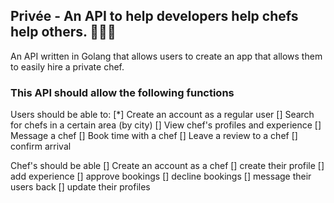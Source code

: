## Privée - An API to help developers help chefs help others. 🍝👨‍🍳

An API written in Golang that allows users to create an app that allows them to easily hire a private chef.

### This API should allow the following functions

Users should be able to:
[*] Create an account as a regular user
[] Search for chefs in a certain area (by city)
[] View chef's profiles and experience
[] Message a chef
[] Book time with a chef
[] Leave a review to a chef
[] confirm arrival

Chef's should be able 
[] Create an account as a chef
[] create their profile
[] add experience
[] approve bookings
[] decline bookings
[] message their users back
[] update their profiles